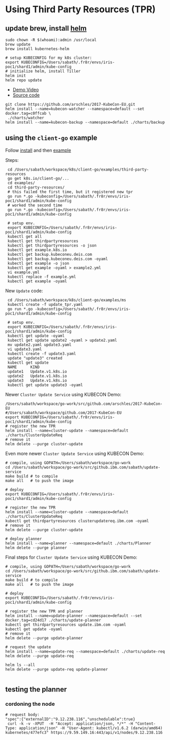 # Using Third Party Resources (TPR)
## update brew, install [helm](https://github.com/kubernetes/helm/blob/master/docs/quickstart.md)

```console
sudo chown -R $(whoami):admin /usr/local
brew update
brew install kubernetes-helm

# setup KUBECONFIG for my k8s cluster:
export KUBECONFIG=/Users/sabath/.fr8r/envs/iris-poc1/shard1/admin/kube-config
# initialize helm, install Tiller
helm init
helm repo update
```

- [Demo Video](https://www.youtube.com/watch?v=qiB4RxCDC8o)
- [Source code](https://github.com/arschles/2017-KubeCon-EU)

```console
git clone https://github.com/arschles/2017-KubeCon-EU.git
helm install --name=kubecon-watcher --namespace=default --set docker.tag=c0ffcab \
 ./charts/watcher
helm install --name=kubecon-backup --namespace=default ./charts/backup
```

## using the `client-go` example

Follow [install](https://github.com/kubernetes/client-go/blob/master/INSTALL.md)
and then [example](https://github.com/kubernetes/client-go/tree/master/examples/third-party-resources)

Steps:
```console
 cd /Users/sabath/workspace/k8s/client-go/examples/third-party-resources
 go get k8s.io/client-go/...
 cd examples/
 cd third-party-resources/
 # this failed the first time, but it registered new tpr
 go run *.go -kubeconfig=/Users/sabath/.fr8r/envs/iris-poc1/shard1/admin/kube-config
 # worked the second time
 go run *.go -kubeconfig=/Users/sabath/.fr8r/envs/iris-poc1/shard1/admin/kube-config

 # setup env.
 export KUBECONFIG=/Users/sabath/.fr8r/envs/iris-poc1/shard1/admin/kube-config
 kubectl get all
 kubectl get thirdpartyresources
 kubectl get thirdpartyresources -o json
 kubectl get example.k8s.io
 kubectl get backup.kubeconeu.deis.com
 kubectl get backup.kubeconeu.deis.com -oyaml
 kubectl get example -o json
 kubectl get example -oyaml > example2.yml
 vi example.yml
 kubectl replace -f example.yml
 kubectl get example -oyaml
```

New `Update` code:
```console
 cd /Users/sabath/workspace/k8s/client-go/examples/ms
 kubectl create -f update_tpr.yaml
 go run *.go -kubeconfig=/Users/sabath/.fr8r/envs/iris-poc1/shard1/admin/kube-config

 # setup env.
 export KUBECONFIG=/Users/sabath/.fr8r/envs/iris-poc1/shard1/admin/kube-config
 kubectl get update -oyaml
 kubectl get update update2 -oyaml > update2.yaml
 mv update2.yaml update3.yaml
 vi update3.yaml
 kubectl create -f update3.yaml
 update "update3" created
 kubectl get update
 NAME      KIND
 update1   Update.v1.k8s.io
 update2   Update.v1.k8s.io
 update3   Update.v1.k8s.io
 kubectl get update update3 -oyaml

```
Newer `Cluster Update Service` using KUBECON Demo:

```Console
/Users/sabath/workspace/go-work/src/github.com/arschles/2017-KubeCon-EU
#/Users/sabath/workspace/github.com/2017-KubeCon-EU
export KUBECONFIG=/Users/sabath/.fr8r/envs/iris-poc1/shard1/admin/kube-config
# register the new TPR
helm install --name=cluster-update --namespace=default ./charts/ClusterUpdateReq
# remove it
helm delete --purge cluster-update

```

Even more newer `Cluster Update Service` using KUBECON Demo:

```Console
# compile, using GOPATH=/Users/sabath/workspace/go-work
cd /Users/sabath/workspace/go-work/src/github.ibm.com/sabath/update-service
make build # to compile
make all   # to push the image

# deploy
export KUBECONFIG=/Users/sabath/.fr8r/envs/iris-poc1/shard1/admin/kube-config

# register the new TPR
helm install --name=cluster-update --namespace=default ./charts/ClusterUpdateReq
kubectl get thirdpartyresources clusterupdatereq.ibm.com -oyaml
# remove it
helm delete --purge cluster-update

# deploy planner
helm install --name=planner --namespace=default ./charts/Planner
helm delete --purge planner

```

Final steps for `Cluster Update Service` using KUBECON Demo:
```Console
# compile, using GOPATH=/Users/sabath/workspace/go-work
cd /Users/sabath/workspace/go-work/src/github.ibm.com/sabath/update-service
make build # to compile
make all   # to push the image

# deploy
export KUBECONFIG=/Users/sabath/.fr8r/envs/iris-poc1/shard1/admin/kube-config

# register the new TPR and planner
helm install --name=update-planner --namespace=default --set docker.tag=cd24d17 ./charts/update-planner
kubectl get thirdpartyresources update.ibm.com -oyaml
kubectl get update -oyaml
# remove it
helm delete --purge update-planner

# request the update
helm install --name=update-req --namespace=default ./charts/update-req
helm delete --purge update-req

helm ls --all
helm delete --purge update-req update-planner


```
## testing the planner

### cordoning the node
```
# request body:
"spec":{"externalID":"9.12.238.116","unschedulable":true}
 curl -k -v -XPUT  -H "Accept: application/json, */*" -H "Content-Type: application/json" -H "User-Agent: kubectl/v1.6.2 (darwin/amd64) kubernetes/477efc3" https://9.59.149.16:443/api/v1/nodes/9.12.238.116
 ```
 
